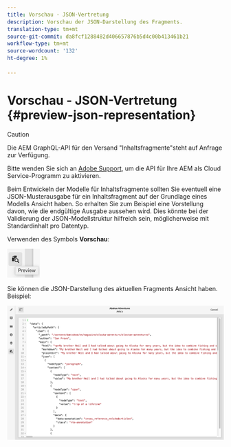 ```yaml
---
title: Vorschau - JSON-Vertretung
description: Vorschau der JSON-Darstellung des Fragments.
translation-type: tm+mt
source-git-commit: da8fcf1288482d406657876b5d4c00b413461b21
workflow-type: tm+mt
source-wordcount: '132'
ht-degree: 1%

---
```



# Vorschau - JSON-Vertretung {#preview-json-representation}

>[!CAUTION]
>
>Die AEM GraphQL-API für den Versand &quot;Inhaltsfragmente&quot;steht auf Anfrage zur Verfügung.
>
>Bitte wenden Sie sich an [Adobe Support](https://experienceleague.adobe.com/?lang=en&amp;support-solution=General#support), um die API für Ihre AEM als Cloud Service-Programm zu aktivieren.

Beim Entwickeln der Modelle für Inhaltsfragmente sollten Sie eventuell eine JSON-Musterausgabe für ein Inhaltsfragment auf der Grundlage eines Modells Ansicht haben. So erhalten Sie zum Beispiel eine Vorstellung davon, wie die endgültige Ausgabe aussehen wird. Dies könnte bei der Validierung der JSON-Modellstruktur hilfreich sein, möglicherweise mit Standardinhalt pro Datentyp.

Verwenden des Symbols **Vorschau**:

![Inhaltsfragment-Editor - Registerkarte &quot;Vorschau&quot;](assets/cfm-preview-01.png)

Sie können die JSON-Darstellung des aktuellen Fragments Ansicht haben. Beispiel:

![Inhaltsfragment-Editor - Vorschau eines Fragments](assets/cfm-preview-02.png)